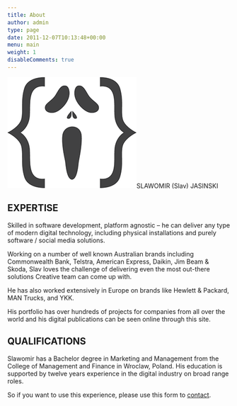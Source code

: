 ```yaml
---
title: About
author: admin
type: page
date: 2011-12-07T10:13:48+00:00
menu: main
weight: 1
disableComments: true
---
```

![logo](/images/2018/01/Coder-sm.png#right)SLAWOMIR (Slav) JASINSKI

## EXPERTISE  
Skilled in software development, platform agnostic &#8211; he can deliver any type of modern digital technology, including physical installations and purely software / social media solutions.

Working on a number of well known Australian brands including Commonwealth Bank, Telstra, American Express, Daikin, Jim Beam & Skoda, Slav loves the challenge of delivering even the most out-there solutions Creative team can come up with. 

He has also worked extensively in Europe on brands like Hewlett & Packard, MAN Trucks, and YKK.

His portfolio has over hundreds of projects for companies from all over the world and his digital publications can be seen online through this site.

## QUALIFICATIONS  
Slawomir has a Bachelor degree in Marketing and Management from the College of Management and Finance in Wroclaw, Poland. His education is supported by twelve years experience in the digital industry on broad range roles.

So if you want to use this experience, please use this form to [contact](/contact).
